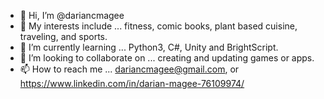 - 👋 Hi, I’m @dariancmagee
- 👀 My interests include ... fitness, comic books, plant based cuisine, traveling, and sports.
- 🌱 I’m currently learning ... Python3, C#, Unity and BrightScript.
- 💞️ I’m looking to collaborate on ... creating and updating games or apps.
- 📫 How to reach me ... dariancmagee@gmail.com, or https://www.linkedin.com/in/darian-magee-76109974/

<!---
dariancmagee/dariancmagee is a ✨ special ✨ repository because its `README.md` (this file) appears on your GitHub profile.
You can click the Preview link to take a look at your changes.
--->
